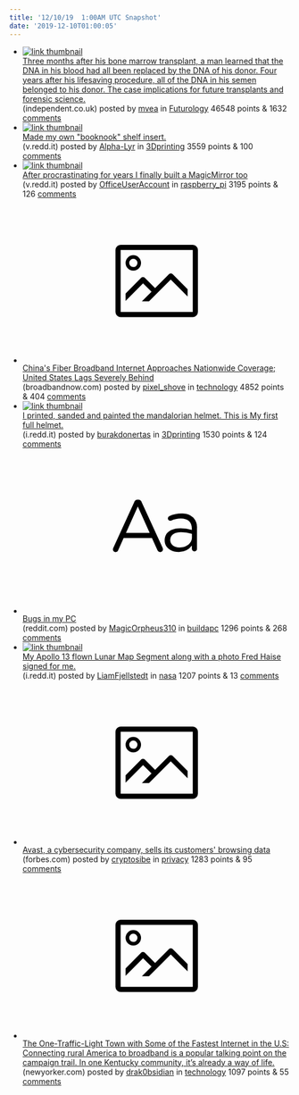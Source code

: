 ```yaml
---
title: '12/10/19  1:00AM UTC Snapshot'
date: '2019-12-10T01:00:05'
---
```

<ul>
<li><a href='https://www.independent.co.uk/news/world/americas/dna-bone-marrow-transplant-man-chimera-chris-long-forensic-science-police-a9238636.html'><img src='https://a.thumbs.redditmedia.com/jdJVSXFEyeygeJhQX9NRIL0oADH9Ezsd6eQnNULrRB0.jpg' alt='link thumbnail'></a><div><div class='linkTitle'><a href='https://www.independent.co.uk/news/world/americas/dna-bone-marrow-transplant-man-chimera-chris-long-forensic-science-police-a9238636.html'>Three months after his bone marrow transplant, a man learned that the DNA in his blood had all been replaced by the DNA of his donor. Four years after his lifesaving procedure, all of the DNA in his semen belonged to his donor. The case implications for future transplants and forensic science.</a></div>(independent.co.uk) posted by <a href='https://www.reddit.com/user/mvea'>mvea</a> in <a href='https://www.reddit.com/r/Futurology'>Futurology</a> 46548 points & 1632 <a href='https://www.reddit.com/r/Futurology/comments/e89m63/three_months_after_his_bone_marrow_transplant_a/'>comments</a></div></li>

<li><a href='https://v.redd.it/1rvvmonqrm341'><img src='https://b.thumbs.redditmedia.com/I3lRaIItpFH5NZjkDImTciCOkyNbVgASba98ZhUuNTk.jpg' alt='link thumbnail'></a><div><div class='linkTitle'><a href='https://v.redd.it/1rvvmonqrm341'>Made my own "booknook" shelf insert.</a></div>(v.redd.it) posted by <a href='https://www.reddit.com/user/Alpha-Lyr'>Alpha-Lyr</a> in <a href='https://www.reddit.com/r/3Dprinting'>3Dprinting</a> 3559 points & 100 <a href='https://www.reddit.com/r/3Dprinting/comments/e8bt2g/made_my_own_booknook_shelf_insert/'>comments</a></div></li>

<li><a href='https://v.redd.it/ekklr09j1m341'><img src='https://b.thumbs.redditmedia.com/CXs0NiNz4yaWuJlLmQbgYzP0c1oBfBGF9MaJDiYaZig.jpg' alt='link thumbnail'></a><div><div class='linkTitle'><a href='https://v.redd.it/ekklr09j1m341'>After procrastinating for years I finally built a MagicMirror too</a></div>(v.redd.it) posted by <a href='https://www.reddit.com/user/OfficeUserAccount'>OfficeUserAccount</a> in <a href='https://www.reddit.com/r/raspberry_pi'>raspberry_pi</a> 3195 points & 126 <a href='https://www.reddit.com/r/raspberry_pi/comments/e8a1ig/after_procrastinating_for_years_i_finally_built_a/'>comments</a></div></li>

<li><a href='https://broadbandnow.com/report/chinas-fiber-broadband-approaches-nationwide-coverage'><svg version='1.1' viewBox='-34 -14 104 64' preserveAspectRatio='xMidYMid meet' xmlns='http://www.w3.org/2000/svg' xmlns:xlink='http://www.w3.org/1999/xlink'>
    <title>link thumbnail</title>
    <path d='M32,4H4A2,2,0,0,0,2,6V30a2,2,0,0,0,2,2H32a2,2,0,0,0,2-2V6A2,2,0,0,0,32,4ZM4,30V6H32V30Z'></path>
    <path d='M8.92,14a3,3,0,1,0-3-3A3,3,0,0,0,8.92,14Zm0-4.6A1.6,1.6,0,1,1,7.33,11,1.6,1.6,0,0,1,8.92,9.41Z'></path>
    <path d='M22.78,15.37l-5.4,5.4-4-4a1,1,0,0,0-1.41,0L5.92,22.9v2.83l6.79-6.79L16,22.18l-3.75,3.75H15l8.45-8.45L30,24V21.18l-5.81-5.81A1,1,0,0,0,22.78,15.37Z'></path>
</svg></a><div><div class='linkTitle'><a href='https://broadbandnow.com/report/chinas-fiber-broadband-approaches-nationwide-coverage'>China's Fiber Broadband Internet Approaches Nationwide Coverage; United States Lags Severely Behind</a></div>(broadbandnow.com) posted by <a href='https://www.reddit.com/user/pixel_shove'>pixel_shove</a> in <a href='https://www.reddit.com/r/technology'>technology</a> 4852 points & 404 <a href='https://www.reddit.com/r/technology/comments/e8ei9o/chinas_fiber_broadband_internet_approaches/'>comments</a></div></li>

<li><a href='https://i.redd.it/t6u4afa1ck341.jpg'><img src='https://b.thumbs.redditmedia.com/b385kSnyo07ie5OK0Nznap3FdhEc-0JQQe4b8ehQTYM.jpg' alt='link thumbnail'></a><div><div class='linkTitle'><a href='https://i.redd.it/t6u4afa1ck341.jpg'>I printed, sanded and painted the mandalorian helmet. This is My first full helmet.</a></div>(i.redd.it) posted by <a href='https://www.reddit.com/user/burakdonertas'>burakdonertas</a> in <a href='https://www.reddit.com/r/3Dprinting'>3Dprinting</a> 1530 points & 124 <a href='https://www.reddit.com/r/3Dprinting/comments/e86xsf/i_printed_sanded_and_painted_the_mandalorian/'>comments</a></div></li>

<li><a href='https://www.reddit.com/r/buildapc/comments/e84cqi/bugs_in_my_pc/'><svg version='1.1' viewBox='-34 -12 104 64' preserveAspectRatio='xMidYMid slice' xmlns='http://www.w3.org/2000/svg' xmlns:xlink='http://www.w3.org/1999/xlink'>
    <title>text link thumbnail</title>
    <path d='M12.19,8.84a1.45,1.45,0,0,0-1.4-1h-.12a1.46,1.46,0,0,0-1.42,1L1.14,26.56a1.29,1.29,0,0,0-.14.59,1,1,0,0,0,1,1,1.12,1.12,0,0,0,1.08-.77l2.08-4.65h11l2.08,4.59a1.24,1.24,0,0,0,1.12.83,1.08,1.08,0,0,0,1.08-1.08,1.64,1.64,0,0,0-.14-.57ZM6.08,20.71l4.59-10.22,4.6,10.22Z'>
    </path>
    <path d='M32.24,14.78A6.35,6.35,0,0,0,27.6,13.2a11.36,11.36,0,0,0-4.7,1,1,1,0,0,0-.58.89,1,1,0,0,0,.94.92,1.23,1.23,0,0,0,.39-.08,8.87,8.87,0,0,1,3.72-.81c2.7,0,4.28,1.33,4.28,3.92v.5a15.29,15.29,0,0,0-4.42-.61c-3.64,0-6.14,1.61-6.14,4.64v.05c0,2.95,2.7,4.48,5.37,4.48a6.29,6.29,0,0,0,5.19-2.48V26.9a1,1,0,0,0,1,1,1,1,0,0,0,1-1.06V19A5.71,5.71,0,0,0,32.24,14.78Zm-.56,7.7c0,2.28-2.17,3.89-4.81,3.89-1.94,0-3.61-1.06-3.61-2.86v-.06c0-1.8,1.5-3,4.2-3a15.2,15.2,0,0,1,4.22.61Z'>
    </path>
</svg></a><div><div class='linkTitle'><a href='https://www.reddit.com/r/buildapc/comments/e84cqi/bugs_in_my_pc/'>Bugs in my PC</a></div>(reddit.com) posted by <a href='https://www.reddit.com/user/MagicOrpheus310'>MagicOrpheus310</a> in <a href='https://www.reddit.com/r/buildapc'>buildapc</a> 1296 points & 268 <a href='https://www.reddit.com/r/buildapc/comments/e84cqi/bugs_in_my_pc/'>comments</a></div></li>

<li><a href='https://i.redd.it/7sowroelvk341.jpg'><img src='https://b.thumbs.redditmedia.com/wq_Z5l8eplMHgpKW2PIUa_Yw219QjLaSdVXNNa11Hmc.jpg' alt='link thumbnail'></a><div><div class='linkTitle'><a href='https://i.redd.it/7sowroelvk341.jpg'>My Apollo 13 flown Lunar Map Segment along with a photo Fred Haise signed for me.</a></div>(i.redd.it) posted by <a href='https://www.reddit.com/user/LiamFjellstedt'>LiamFjellstedt</a> in <a href='https://www.reddit.com/r/nasa'>nasa</a> 1207 points & 13 <a href='https://www.reddit.com/r/nasa/comments/e87v3h/my_apollo_13_flown_lunar_map_segment_along_with_a/'>comments</a></div></li>

<li><a href='https://www.forbes.com/sites/thomasbrewster/2019/12/09/are-you-one-of-avasts-400-million-users-this-is-why-it-collects-and-sells-your-web-habits/#2e0aff872bdc'><svg version='1.1' viewBox='-34 -14 104 64' preserveAspectRatio='xMidYMid meet' xmlns='http://www.w3.org/2000/svg' xmlns:xlink='http://www.w3.org/1999/xlink'>
    <title>link thumbnail</title>
    <path d='M32,4H4A2,2,0,0,0,2,6V30a2,2,0,0,0,2,2H32a2,2,0,0,0,2-2V6A2,2,0,0,0,32,4ZM4,30V6H32V30Z'></path>
    <path d='M8.92,14a3,3,0,1,0-3-3A3,3,0,0,0,8.92,14Zm0-4.6A1.6,1.6,0,1,1,7.33,11,1.6,1.6,0,0,1,8.92,9.41Z'></path>
    <path d='M22.78,15.37l-5.4,5.4-4-4a1,1,0,0,0-1.41,0L5.92,22.9v2.83l6.79-6.79L16,22.18l-3.75,3.75H15l8.45-8.45L30,24V21.18l-5.81-5.81A1,1,0,0,0,22.78,15.37Z'></path>
</svg></a><div><div class='linkTitle'><a href='https://www.forbes.com/sites/thomasbrewster/2019/12/09/are-you-one-of-avasts-400-million-users-this-is-why-it-collects-and-sells-your-web-habits/#2e0aff872bdc'>Avast, a cybersecurity company, sells its customers' browsing data</a></div>(forbes.com) posted by <a href='https://www.reddit.com/user/cryptosibe'>cryptosibe</a> in <a href='https://www.reddit.com/r/privacy'>privacy</a> 1283 points & 95 <a href='https://www.reddit.com/r/privacy/comments/e8bopk/avast_a_cybersecurity_company_sells_its_customers/'>comments</a></div></li>

<li><a href='https://www.newyorker.com/tech/annals-of-technology/the-one-traffic-light-town-with-some-of-the-fastest-internet-in-the-us'><svg version='1.1' viewBox='-34 -14 104 64' preserveAspectRatio='xMidYMid meet' xmlns='http://www.w3.org/2000/svg' xmlns:xlink='http://www.w3.org/1999/xlink'>
    <title>link thumbnail</title>
    <path d='M32,4H4A2,2,0,0,0,2,6V30a2,2,0,0,0,2,2H32a2,2,0,0,0,2-2V6A2,2,0,0,0,32,4ZM4,30V6H32V30Z'></path>
    <path d='M8.92,14a3,3,0,1,0-3-3A3,3,0,0,0,8.92,14Zm0-4.6A1.6,1.6,0,1,1,7.33,11,1.6,1.6,0,0,1,8.92,9.41Z'></path>
    <path d='M22.78,15.37l-5.4,5.4-4-4a1,1,0,0,0-1.41,0L5.92,22.9v2.83l6.79-6.79L16,22.18l-3.75,3.75H15l8.45-8.45L30,24V21.18l-5.81-5.81A1,1,0,0,0,22.78,15.37Z'></path>
</svg></a><div><div class='linkTitle'><a href='https://www.newyorker.com/tech/annals-of-technology/the-one-traffic-light-town-with-some-of-the-fastest-internet-in-the-us'>The One-Traffic-Light Town with Some of the Fastest Internet in the U.S: Connecting rural America to broadband is a popular talking point on the campaign trail. In one Kentucky community, it’s already a way of life.</a></div>(newyorker.com) posted by <a href='https://www.reddit.com/user/drak0bsidian'>drak0bsidian</a> in <a href='https://www.reddit.com/r/technology'>technology</a> 1097 points & 55 <a href='https://www.reddit.com/r/technology/comments/e8b1ig/the_onetrafficlight_town_with_some_of_the_fastest/'>comments</a></div></li>

</ul>
